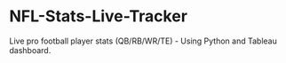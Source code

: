 # NFL-Stats-Live-Tracker
Live pro football player stats (QB/RB/WR/TE) - Using Python and Tableau dashboard.
